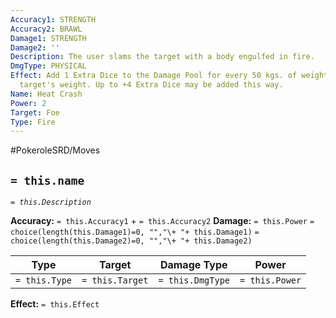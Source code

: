 ```yaml
---
Accuracy1: STRENGTH
Accuracy2: BRAWL
Damage1: STRENGTH
Damage2: ''
Description: The user slams the target with a body engulfed in fire.
DmgType: PHYSICAL
Effect: Add 1 Extra Dice to the Damage Pool for every 50 kgs. of weight above the
  target's weight. Up to +4 Extra Dice may be added this way.
Name: Heat Crash
Power: 2
Target: Foe
Type: Fire
---
```


#PokeroleSRD/Moves

## `= this.name` 
*`= this.Description`*

**Accuracy:** `= this.Accuracy1` + `= this.Accuracy2`
**Damage:** `= this.Power` `= choice(length(this.Damage1)=0, "","\+ "+ this.Damage1)` `= choice(length(this.Damage2)=0, "","\+ "+ this.Damage2)`

| Type          | Target          | Damage Type          | Power          |
| ------------- | --------------- | ---------------- | -------------- |
| `= this.Type` | `= this.Target` | `= this.DmgType` | `= this.Power` | 

**Effect:** `= this.Effect`